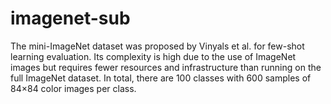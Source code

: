 # imagenet-sub
The mini-ImageNet dataset was proposed by Vinyals et al. for few-shot learning evaluation.
Its complexity is high due to the use of ImageNet images but requires fewer resources and
infrastructure than running on the full ImageNet dataset. In total, there are 100 classes 
with 600 samples of 84×84 color images per class. 
